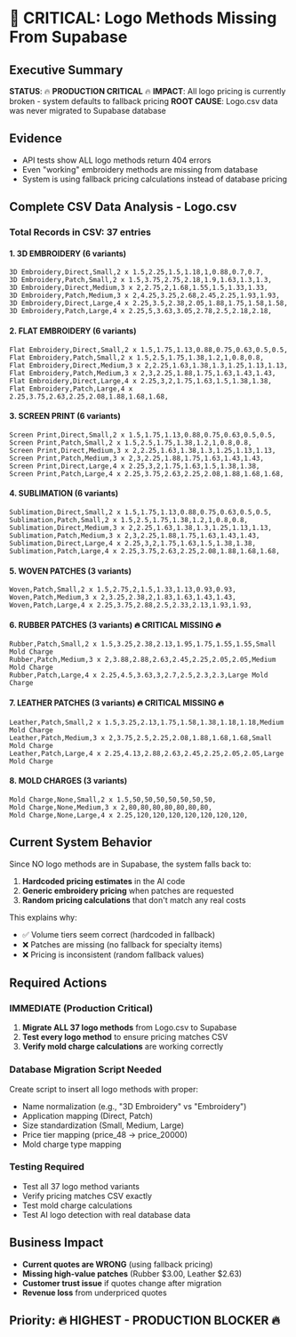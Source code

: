# 🚨 CRITICAL: Logo Methods Missing From Supabase

## Executive Summary
**STATUS**: 🔥 **PRODUCTION CRITICAL** 🔥
**IMPACT**: All logo pricing is currently broken - system defaults to fallback pricing
**ROOT CAUSE**: Logo.csv data was never migrated to Supabase database

## Evidence
- API tests show ALL logo methods return 404 errors
- Even "working" embroidery methods are missing from database
- System is using fallback pricing calculations instead of database pricing

## Complete CSV Data Analysis - Logo.csv

### Total Records in CSV: 37 entries

#### 1. 3D EMBROIDERY (6 variants)
```
3D Embroidery,Direct,Small,2 x 1.5,2.25,1.5,1.18,1,0.88,0.7,0.7,
3D Embroidery,Patch,Small,2 x 1.5,3.75,2.75,2.18,1.9,1.63,1.3,1.3,
3D Embroidery,Direct,Medium,3 x 2,2.75,2,1.68,1.55,1.5,1.33,1.33,
3D Embroidery,Patch,Medium,3 x 2,4.25,3.25,2.68,2.45,2.25,1.93,1.93,
3D Embroidery,Direct,Large,4 x 2.25,3.5,2.38,2.05,1.88,1.75,1.58,1.58,
3D Embroidery,Patch,Large,4 x 2.25,5,3.63,3.05,2.78,2.5,2.18,2.18,
```

#### 2. FLAT EMBROIDERY (6 variants)
```
Flat Embroidery,Direct,Small,2 x 1.5,1.75,1.13,0.88,0.75,0.63,0.5,0.5,
Flat Embroidery,Patch,Small,2 x 1.5,2.5,1.75,1.38,1.2,1,0.8,0.8,
Flat Embroidery,Direct,Medium,3 x 2,2.25,1.63,1.38,1.3,1.25,1.13,1.13,
Flat Embroidery,Patch,Medium,3 x 2,3,2.25,1.88,1.75,1.63,1.43,1.43,
Flat Embroidery,Direct,Large,4 x 2.25,3,2,1.75,1.63,1.5,1.38,1.38,
Flat Embroidery,Patch,Large,4 x 2.25,3.75,2.63,2.25,2.08,1.88,1.68,1.68,
```

#### 3. SCREEN PRINT (6 variants)
```
Screen Print,Direct,Small,2 x 1.5,1.75,1.13,0.88,0.75,0.63,0.5,0.5,
Screen Print,Patch,Small,2 x 1.5,2.5,1.75,1.38,1.2,1,0.8,0.8,
Screen Print,Direct,Medium,3 x 2,2.25,1.63,1.38,1.3,1.25,1.13,1.13,
Screen Print,Patch,Medium,3 x 2,3,2.25,1.88,1.75,1.63,1.43,1.43,
Screen Print,Direct,Large,4 x 2.25,3,2,1.75,1.63,1.5,1.38,1.38,
Screen Print,Patch,Large,4 x 2.25,3.75,2.63,2.25,2.08,1.88,1.68,1.68,
```

#### 4. SUBLIMATION (6 variants)
```
Sublimation,Direct,Small,2 x 1.5,1.75,1.13,0.88,0.75,0.63,0.5,0.5,
Sublimation,Patch,Small,2 x 1.5,2.5,1.75,1.38,1.2,1,0.8,0.8,
Sublimation,Direct,Medium,3 x 2,2.25,1.63,1.38,1.3,1.25,1.13,1.13,
Sublimation,Patch,Medium,3 x 2,3,2.25,1.88,1.75,1.63,1.43,1.43,
Sublimation,Direct,Large,4 x 2.25,3,2,1.75,1.63,1.5,1.38,1.38,
Sublimation,Patch,Large,4 x 2.25,3.75,2.63,2.25,2.08,1.88,1.68,1.68,
```

#### 5. WOVEN PATCHES (3 variants)
```
Woven,Patch,Small,2 x 1.5,2.75,2,1.5,1.33,1.13,0.93,0.93,
Woven,Patch,Medium,3 x 2,3.25,2.38,2,1.83,1.63,1.43,1.43,
Woven,Patch,Large,4 x 2.25,3.75,2.88,2.5,2.33,2.13,1.93,1.93,
```

#### 6. RUBBER PATCHES (3 variants) 🔥 CRITICAL MISSING 🔥
```
Rubber,Patch,Small,2 x 1.5,3.25,2.38,2.13,1.95,1.75,1.55,1.55,Small Mold Charge
Rubber,Patch,Medium,3 x 2,3.88,2.88,2.63,2.45,2.25,2.05,2.05,Medium Mold Charge
Rubber,Patch,Large,4 x 2.25,4.5,3.63,3,2.7,2.5,2.3,2.3,Large Mold Charge
```

#### 7. LEATHER PATCHES (3 variants) 🔥 CRITICAL MISSING 🔥
```
Leather,Patch,Small,2 x 1.5,3.25,2.13,1.75,1.58,1.38,1.18,1.18,Medium Mold Charge
Leather,Patch,Medium,3 x 2,3.75,2.5,2.25,2.08,1.88,1.68,1.68,Small Mold Charge
Leather,Patch,Large,4 x 2.25,4.13,2.88,2.63,2.45,2.25,2.05,2.05,Large Mold Charge
```

#### 8. MOLD CHARGES (3 variants)
```
Mold Charge,None,Small,2 x 1.5,50,50,50,50,50,50,50,
Mold Charge,None,Medium,3 x 2,80,80,80,80,80,80,80,
Mold Charge,None,Large,4 x 2.25,120,120,120,120,120,120,120,
```

## Current System Behavior

Since NO logo methods are in Supabase, the system falls back to:
1. **Hardcoded pricing estimates** in the AI code
2. **Generic embroidery pricing** when patches are requested
3. **Random pricing calculations** that don't match any real costs

This explains why:
- ✅ Volume tiers seem correct (hardcoded in fallback)
- ❌ Patches are missing (no fallback for specialty items)
- ❌ Pricing is inconsistent (random fallback values)

## Required Actions

### IMMEDIATE (Production Critical)
1. **Migrate ALL 37 logo methods** from Logo.csv to Supabase
2. **Test every logo method** to ensure pricing matches CSV
3. **Verify mold charge calculations** are working correctly

### Database Migration Script Needed
Create script to insert all logo methods with proper:
- Name normalization (e.g., "3D Embroidery" vs "Embroidery")
- Application mapping (Direct, Patch)
- Size standardization (Small, Medium, Large)
- Price tier mapping (price_48 → price_20000)
- Mold charge type mapping

### Testing Required
- Test all 37 logo method variants
- Verify pricing matches CSV exactly
- Test mold charge calculations
- Test AI logo detection with real database data

## Business Impact
- **Current quotes are WRONG** (using fallback pricing)
- **Missing high-value patches** (Rubber $3.00, Leather $2.63)
- **Customer trust issue** if quotes change after migration
- **Revenue loss** from underpriced quotes

## Priority: 🔥 HIGHEST - PRODUCTION BLOCKER 🔥
